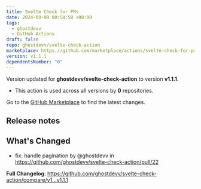 ```yaml
---
title: Svelte Check for PRs
date: 2024-09-09 00:54:58 +00:00
tags:
  - ghostdevv
  - GitHub Actions
draft: false
repo: ghostdevv/svelte-check-action
marketplace: https://github.com/marketplace/actions/svelte-check-for-prs
version: v1.1.1
dependentsNumber: "0"
---
```



Version updated for **ghostdevv/svelte-check-action** to version **v1.1.1**.
- This action is used across all versions by **0** repositories.

Go to the [GitHub Marketplace](https://github.com/marketplace/actions/svelte-check-for-prs) to find the latest changes.

## Release notes

## What's Changed

* fix: handle pagination by @ghostdevv in https://github.com/ghostdevv/svelte-check-action/pull/22

**Full Changelog**: https://github.com/ghostdevv/svelte-check-action/compare/v1...v1.1.1
